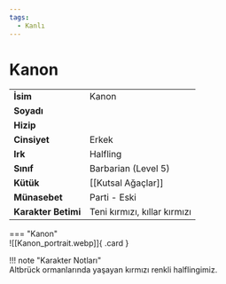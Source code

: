 ```yaml
---
tags:
  - Kanlı
---  
```

# Kanon   
  
<div class="grid" markdown>  
  
|  |  |  
|---|---|  
| **İsim** | Kanon |  
| **Soyadı** |  |  
| **Hizip** |  |  
| **Cinsiyet** | Erkek |  
| **Irk** | Halfling |  
| **Sınıf** | Barbarian (Level 5) |  
| **Kütük** | [[Kutsal Ağaçlar]] |  
| **Münasebet** | Parti - Eski |  
| **Karakter Betimi** | Teni kırmızı, kıllar kırmızı |  
  
  
=== "Kanon"  
	![[Kanon_portrait.webp]]{ .card }  
  
</div>  
  
!!! note "Karakter Notları"  
	Altbrück ormanlarında yaşayan kırmızı renkli halflingimiz.  
	